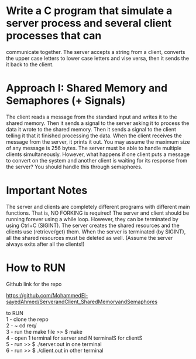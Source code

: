 # Write a C program that simulate a server process and several client processes that can
communicate together. The server accepts a string from a client, converts the upper case letters
to lower case letters and vise versa, then it sends the it back to the client.

# Approach I: Shared Memory and Semaphores (+ Signals)

The client reads a message from the standard input and writes it to the shared memory. Then it
sends a signal to the server asking it to process the data it wrote to the shared memory. Then it
sends a signal to the client telling it that it finished processing the data. When the client
receives the message from the server, it prints it out. You may assume the maximum size of any
message is 256 bytes.
The server must be able to handle multiple clients simultaneously. However, what happens if
one client puts a message to convert on the system and another client is waiting for its response
from the server? You should handle this through semaphores.

# Important Notes

The server and clients are completely different programs with different main functions. That is,
NO FORKING is required!
The server and client should be running forever using a while loop. However, they can be
terminated by using Ctrl+C (SIGINT).
The server creates the shared resources and the clients use (retrieve/get) them. When the
server is terminated (by SIGINT), all the shared resources must be deleted as well. (Assume the
server always exits after all the clients!)

# How to RUN
Github link for the repo

https://github.com/MohammedEl-sayedAhmed/ServerandClient_SharedMemoryandSemaphores

to RUN \
1 - clone the repo\
2 - ~ cd req/ \
3 - run the make file >> $ make \
4 - open 1 terminal for server and N terminalS for clientS \
5 -  run >> $ ./server.out in one terminal \
6 - run >> $ ./client.out in other terminal 



